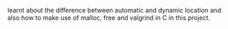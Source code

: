  learnt about the difference between automatic and dynamic location and also how to make use of malloc, free and valgrind in C in this project.
